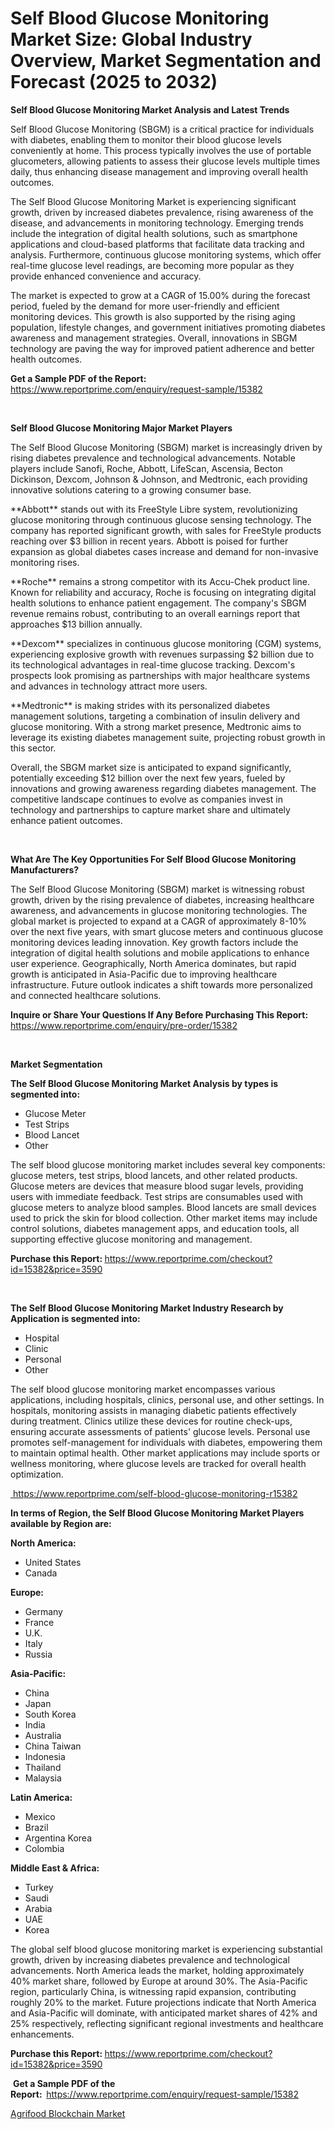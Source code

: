 <p><h1>Self Blood Glucose Monitoring Market Size: Global Industry Overview, Market Segmentation and Forecast (2025 to 2032)</h1></p><p><strong>Self Blood Glucose Monitoring Market Analysis and Latest Trends</strong></p>
<p><p>Self Blood Glucose Monitoring (SBGM) is a critical practice for individuals with diabetes, enabling them to monitor their blood glucose levels conveniently at home. This process typically involves the use of portable glucometers, allowing patients to assess their glucose levels multiple times daily, thus enhancing disease management and improving overall health outcomes.</p><p>The Self Blood Glucose Monitoring Market is experiencing significant growth, driven by increased diabetes prevalence, rising awareness of the disease, and advancements in monitoring technology. Emerging trends include the integration of digital health solutions, such as smartphone applications and cloud-based platforms that facilitate data tracking and analysis. Furthermore, continuous glucose monitoring systems, which offer real-time glucose level readings, are becoming more popular as they provide enhanced convenience and accuracy.</p><p>The market is expected to grow at a CAGR of 15.00% during the forecast period, fueled by the demand for more user-friendly and efficient monitoring devices. This growth is also supported by the rising aging population, lifestyle changes, and government initiatives promoting diabetes awareness and management strategies. Overall, innovations in SBGM technology are paving the way for improved patient adherence and better health outcomes.</p></p>
<p><strong>Get a Sample PDF of the Report:&nbsp;</strong> <a href="https://www.reportprime.com/enquiry/request-sample/15382?utm_campaign=2453&utm_medium=2&utm_source=Github&utm_content=ia&utm_term=20032025&utm_id=self-blood-glucose-monitoring">https://www.reportprime.com/enquiry/request-sample/15382</a></p>
<p>&nbsp;</p>
<p><strong>Self Blood Glucose Monitoring Major Market Players</strong></p>
<p><p>The Self Blood Glucose Monitoring (SBGM) market is increasingly driven by rising diabetes prevalence and technological advancements. Notable players include Sanofi, Roche, Abbott, LifeScan, Ascensia, Becton Dickinson, Dexcom, Johnson & Johnson, and Medtronic, each providing innovative solutions catering to a growing consumer base.</p><p>**Abbott** stands out with its FreeStyle Libre system, revolutionizing glucose monitoring through continuous glucose sensing technology. The company has reported significant growth, with sales for FreeStyle products reaching over $3 billion in recent years. Abbott is poised for further expansion as global diabetes cases increase and demand for non-invasive monitoring rises.</p><p>**Roche** remains a strong competitor with its Accu-Chek product line. Known for reliability and accuracy, Roche is focusing on integrating digital health solutions to enhance patient engagement. The company's SBGM revenue remains robust, contributing to an overall earnings report that approaches $13 billion annually.</p><p>**Dexcom** specializes in continuous glucose monitoring (CGM) systems, experiencing explosive growth with revenues surpassing $2 billion due to its technological advantages in real-time glucose tracking. Dexcom's prospects look promising as partnerships with major healthcare systems and advances in technology attract more users.</p><p>**Medtronic** is making strides with its personalized diabetes management solutions, targeting a combination of insulin delivery and glucose monitoring. With a strong market presence, Medtronic aims to leverage its existing diabetes management suite, projecting robust growth in this sector.</p><p>Overall, the SBGM market size is anticipated to expand significantly, potentially exceeding $12 billion over the next few years, fueled by innovations and growing awareness regarding diabetes management. The competitive landscape continues to evolve as companies invest in technology and partnerships to capture market share and ultimately enhance patient outcomes.</p></p>
<p>&nbsp;</p>
<p><strong>What Are The Key Opportunities For Self Blood Glucose Monitoring Manufacturers?</strong></p>
<p><p>The Self Blood Glucose Monitoring (SBGM) market is witnessing robust growth, driven by the rising prevalence of diabetes, increasing healthcare awareness, and advancements in glucose monitoring technologies. The global market is projected to expand at a CAGR of approximately 8-10% over the next five years, with smart glucose meters and continuous glucose monitoring devices leading innovation. Key growth factors include the integration of digital health solutions and mobile applications to enhance user experience. Geographically, North America dominates, but rapid growth is anticipated in Asia-Pacific due to improving healthcare infrastructure. Future outlook indicates a shift towards more personalized and connected healthcare solutions.</p></p>
<p><strong>Inquire or Share Your Questions If Any Before Purchasing This Report:</strong> <a href="https://www.reportprime.com/enquiry/pre-order/15382?utm_campaign=2453&utm_medium=2&utm_source=Github&utm_content=ia&utm_term=20032025&utm_id=self-blood-glucose-monitoring">https://www.reportprime.com/enquiry/pre-order/15382</a></p>
<p>&nbsp;</p>
<p><strong>Market Segmentation</strong></p>
<p><strong>The Self Blood Glucose Monitoring Market Analysis by types is segmented into:</strong></p>
<p><ul><li>Glucose Meter</li><li>Test Strips</li><li>Blood Lancet</li><li>Other</li></ul></p>
<p><p>The self blood glucose monitoring market includes several key components: glucose meters, test strips, blood lancets, and other related products. Glucose meters are devices that measure blood sugar levels, providing users with immediate feedback. Test strips are consumables used with glucose meters to analyze blood samples. Blood lancets are small devices used to prick the skin for blood collection. Other market items may include control solutions, diabetes management apps, and education tools, all supporting effective glucose monitoring and management.</p></p>
<p><strong>Purchase this Report:&nbsp;</strong><a href="https://www.reportprime.com/checkout?id=15382&price=3590&utm_campaign=2453&utm_medium=2&utm_source=Github&utm_content=ia&utm_term=20032025&utm_id=self-blood-glucose-monitoring">https://www.reportprime.com/checkout?id=15382&price=3590</a></p>
<p>&nbsp;</p>
<p><strong>The Self Blood Glucose Monitoring Market Industry Research by Application is segmented into:</strong></p>
<p><ul><li>Hospital</li><li>Clinic</li><li>Personal</li><li>Other</li></ul></p>
<p><p>The self blood glucose monitoring market encompasses various applications, including hospitals, clinics, personal use, and other settings. In hospitals, monitoring assists in managing diabetic patients effectively during treatment. Clinics utilize these devices for routine check-ups, ensuring accurate assessments of patients' glucose levels. Personal use promotes self-management for individuals with diabetes, empowering them to maintain optimal health. Other market applications may include sports or wellness monitoring, where glucose levels are tracked for overall health optimization.</p></p>
<p><a href="https://www.reportprime.com/self-blood-glucose-monitoring-r15382?utm_campaign=2453&utm_medium=2&utm_source=Github&utm_content=ia&utm_term=20032025&utm_id=self-blood-glucose-monitoring">&nbsp;https://www.reportprime.com/self-blood-glucose-monitoring-r15382</a></p>
<p><strong>In terms of Region, the Self Blood Glucose Monitoring Market Players available by Region are:</strong></p>
<p>
    <p> <strong> North America: </strong>
        <ul>
            <li>United States</li>
            <li>Canada</li>
        </ul>
        </p> 
    <p> <strong> Europe: </strong>
        <ul>
            <li>Germany</li>
            <li>France</li>
            <li>U.K.</li>
            <li>Italy</li>
            <li>Russia</li>
        </ul>
        </p> 
    <p> <strong> Asia-Pacific: </strong>
        <ul>
            <li>China</li>
            <li>Japan</li>
            <li>South Korea</li>
            <li>India</li>
            <li>Australia</li>
            <li>China Taiwan</li>
            <li>Indonesia</li>
            <li>Thailand</li>
            <li>Malaysia</li>
        </ul>
        </p> 
    <p> <strong> Latin America: </strong>
        <ul>
            <li>Mexico</li>
            <li>Brazil</li>
            <li>Argentina Korea</li>
            <li>Colombia</li>
        </ul>
        </p> 
    <p> <strong> Middle East & Africa: </strong>
        <ul>
            <li>Turkey</li>
            <li>Saudi</li>
            <li>Arabia</li>
            <li>UAE</li>
            <li>Korea</li>
        </ul>
    </p>
    </p>
<p><p>The global self blood glucose monitoring market is experiencing substantial growth, driven by increasing diabetes prevalence and technological advancements. North America leads the market, holding approximately 40% market share, followed by Europe at around 30%. The Asia-Pacific region, particularly China, is witnessing rapid expansion, contributing roughly 20% to the market. Future projections indicate that North America and Asia-Pacific will dominate, with anticipated market shares of 42% and 25% respectively, reflecting significant regional investments and healthcare enhancements.</p></p>
<p><strong>Purchase this Report: </strong><a href="https://www.reportprime.com/checkout?id=15382&price=3590&utm_campaign=2453&utm_medium=2&utm_source=Github&utm_content=ia&utm_term=20032025&utm_id=self-blood-glucose-monitoring">https://www.reportprime.com/checkout?id=15382&price=3590</a></p>
<p>&nbsp;<strong>Get a Sample PDF of the Report:&nbsp;&nbsp;</strong><a href="https://www.reportprime.com/enquiry/request-sample/15382?utm_campaign=2453&utm_medium=2&utm_source=Github&utm_content=ia&utm_term=20032025&utm_id=self-blood-glucose-monitoring">https://www.reportprime.com/enquiry/request-sample/15382</a></p>
<p><strong></strong></p>
<p><p><a href="https://github.com/gavalegeyndt26/Market-Research-Report-List-1/blob/main/agrifood-blockchain-market.md?utm_campaign=2453&utm_medium=2&utm_source=Github&utm_content=ia&utm_term=20032025&utm_id=self-blood-glucose-monitoring">Agrifood Blockchain Market</a></p></p>